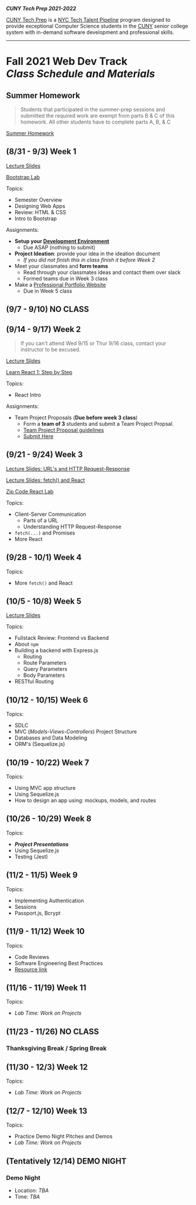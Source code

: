 **_CUNY Tech Prep 2021-2022_**

[CUNY Tech Prep](http://cunytechprep.nyc/) is a [NYC Tech Talent Pipeline](http://www.techtalentpipeline.nyc/) program designed to provide exceptional Computer Science students in the [CUNY](https://www.cuny.edu/) senior college system with in-demand software development and professional skills.

---

# Fall 2021 Web Dev Track <br />_Class Schedule and Materials_

## Summer Homework

> Students that participated in the summer-prep sessions and submitted the required work are exempt from parts B & C of this homework. All other students have to complete parts A, B, & C

[Summer Homework](https://docs.google.com/document/d/17jS_v75Tj23JDLkrZS79BdVJHUfgB1XFcV7dpIrwK84/edit?usp=sharing)

## (8/31 - 9/3) Week 1

[Lecture Slides](materials/lecture-01.pdf)

[Bootstrap Lab](https://github.com/CUNYTechPrep/bootstrap-lab)

Topics:

- Semester Overview
- Designing Web Apps
- Review: HTML & CSS
- Intro to Bootstrap

Assignments:

- **Setup your [Development Environment](https://github.com/CUNYTechPrep/guides#development-environment-setup)**
    + Due ASAP (nothing to submit)
- **Project Ideation**: provide your idea in the ideation document
    + *If you did not finish this in class finish it before Week 2*
- Meet your classmates and **form teams**
    + Read through your classmates ideas and contact them over slack
    + Formed teams due in Week 3 class
- Make a [Professional Portfolio Website](https://github.com/CUNYTechPrep/bootstrap-lab#project-2-build-a-personal-professional-web-page-for-yourself)
    + Due in Week 5 class

## (9/7 - 9/10) NO CLASS


## (9/14 - 9/17) Week 2

> If you can't attend Wed 9/15 or Thur 9/16 class, contact your instructor to be excused.

[Lecture Slides](materials/React-Intro-2021.pdf)

[Learn React 1: Step by Step](materials/learn-react-1.md)

Topics:

- React Intro

Assignments:

* Team Project Proposals (**Due before week 3 class**)
  * Form a **team of 3** students and submit a Team Project Propsal.
  * [Team Project Proposal guidelines](materials/team-project-proposal.md)
  * [Submit Here](https://forms.gle/7fJF6MidVoGrSvHn7)

## (9/21 - 9/24) Week 3

[Lecture Slides: URL's and HTTP Request-Response](materials/urls-http-request-response.pdf)

[Lecture Slides: fetch() and React](materials/fetch-and-react-2019.pdf)

[Zip Code React Lab](https://github.com/CUNYTechPrep/zip-code-react-lab)

Topics:

- Client-Server Communication
    + Parts of a URL
    + Understanding HTTP Request-Response
- `fetch(...)` and Promises
- More React


## (9/28 - 10/1) Week 4

Topics:

- More `fetch()` and React

## (10/5 - 10/8) Week 5

[Lecture Slides](materials/lecture-04.pdf)

Topics:

- Fullstack Review: Frontend vs Backend
- About `npm`
- Building a backend with Express.js
    + Routing
    + Route Parameters
    + Query Parameters
    + Body Parameters
- RESTful Routing

## (10/12 - 10/15) Week 6

Topics:

- SDLC
- MVC (_Models-Views-Controllers_) Project Structure
- Databases and Data Modeling
- ORM's (Sequelize.js)

## (10/19 - 10/22) Week 7

Topics:

- Using MVC app structure
- Using Sequelize.js
- How to design an app using: mockups, models, and routes

## (10/26 - 10/29) Week 8

Topics:

- **_Project Presentations_**
- Using Sequelize.js
- Testing (Jest)

## (11/2 - 11/5) Week 9

Topics:

- Implementing Authentication
- Sessions
- Passport.js, Bcrypt

## (11/9 - 11/12) Week 10

Topics:

- Code Reviews
- Software Engineering Best Practices
- [Resource link](http://web.mit.edu/6.005/www/fa16/classes/04-code-review/)

## (11/16 - 11/19) Week 11

Topics:

- _Lab Time: Work on Projects_

## (11/23 - 11/26) NO CLASS

### Thanksgiving Break / Spring Break


## (11/30 - 12/3) Week 12

Topics:

- _Lab Time: Work on Projects_

## (12/7 - 12/10) Week 13

Topics:

- Practice Demo Night Pitches and Demos
- _Lab Time: Work on Projects_

## (Tentatively 12/14) DEMO NIGHT

### Demo Night

- Location: _TBA_
- Time: _TBA_
